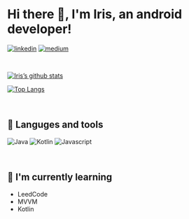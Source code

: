 # Hi there 👋, I'm Iris, an android developer!
[![linkedin](https://img.shields.io/badge/LinkedIn-0077B5?style=for-the-badge&logo=linkedin&logoColor=white)][1]
[![medium](https://img.shields.io/badge/Medium-12100E?style=for-the-badge&logo=medium&logoColor=white)][2]

[1]: https://www.linkedin.com/in/hsinyi-yen-677a71235/
[2]: https://helloiris0216.medium.com/about

</br>

[![Iris’s github stats](https://github-readme-stats.vercel.app/api?username=helloiris0216)](https://github.com/helloiris0216)

[![Top Langs](https://github-readme-stats.vercel.app/api/top-langs/?username=helloiris0216&layout=compact)](https://github.com/helloiris0216)

</br>

## 🔭 Languges and tools
![Java](https://img.shields.io/badge/Java-ED8B00?style=for-the-badge&logo=java&logoColor=white)
![Kotlin](https://img.shields.io/badge/Kotlin-0095D5?&style=for-the-badge&logo=kotlin&logoColor=white)
![Javascript](https://img.shields.io/badge/JavaScript-F7DF1E?style=for-the-badge&logo=javascript&logoColor=black)

</br>


## 🌱 I'm currently learning
- LeedCode
- MVVM
- Kotlin



<!--
**helloiris0216/helloiris0216** is a ✨ _special_ ✨ repository because its `README.md` (this file) appears on your GitHub profile.

Here are some ideas to get you started:

- 🔭 I’m currently working on ...
- 🌱 I’m currently learning ...
- 👯 I’m looking to collaborate on ...
- 🤔 I’m looking for help with ...
- 💬 Ask me about ...
- 📫 How to reach me: ...
- 😄 Pronouns: ...
- ⚡ Fun fact: ...
- 🔭 Languges and tools

[![linkedin](https://github.com/helloiris0216/helloiris0216/blob/master/linkedinIcon.png)][1]
[![mediumIcon](https://github.com/helloiris0216/helloiris0216/blob/master/mediumIcon.png)][2]
<img src="https://github.com/helloiris0216/helloiris0216/blob/master/linkedinIcon.png" width="48">[1]
<img src="https://github.com/helloiris0216/helloiris0216/blob/master/mediumIcon.png" width="48">[2]

<div>
  <a href= "https://www.linkedin.com/in/hsinyi-yen-677a71235/">
    <img align=top src="https://github.com/helloiris0216/helloiris0216/blob/master/linkedinIcon.png" width="24">
  </a> 
  <a href= "[https://www.linkedin.com/in/hsinyi-yen-677a71235/](https://helloiris0216.medium.com/about)">
    <img align=top src="https://github.com/helloiris0216/helloiris0216/blob/master/mediumIcon.png" width="24">
  </a>
</div>

[1]: https://www.linkedin.com/in/hsinyi-yen-677a71235/
[2]: https://helloiris0216.medium.com/about

-->




